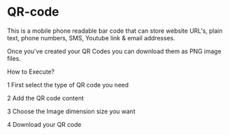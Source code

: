 # QR-code
This is a mobile phone readable bar code that can store website URL's, plain text, phone numbers, SMS, Youtube link & email addresses.

Once you've created your QR Codes you can download them as PNG image files.

How to Execute?

1  First select the type of QR code you need

2  Add the QR code content

3  Choose the Image dimension size you want

4  Download your QR code
